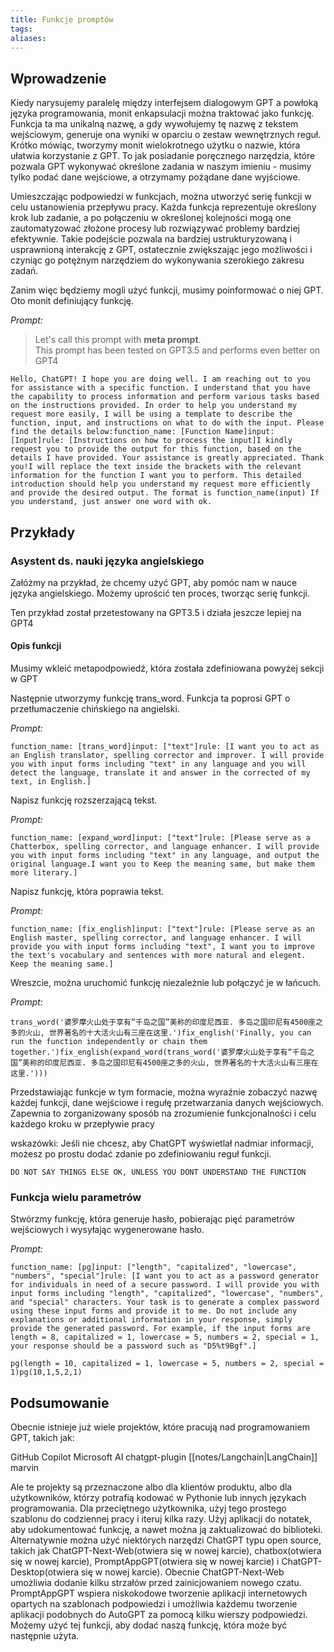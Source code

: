 ```yaml
---
title: Funkcje promptów
tags: 
aliases:
---
```

## Wprowadzenie

Kiedy narysujemy paralelę między interfejsem dialogowym GPT a powłoką języka programowania, monit enkapsulacji można traktować jako funkcję. Funkcja ta ma unikalną nazwę, a gdy wywołujemy tę nazwę z tekstem wejściowym, generuje ona wyniki w oparciu o zestaw wewnętrznych reguł. Krótko mówiąc, tworzymy monit wielokrotnego użytku o nazwie, która ułatwia korzystanie z GPT. To jak posiadanie poręcznego narzędzia, które pozwala GPT wykonywać określone zadania w naszym imieniu - musimy tylko podać dane wejściowe, a otrzymamy pożądane dane wyjściowe.

Umieszczając podpowiedzi w funkcjach, można utworzyć serię funkcji w celu ustanowienia przepływu pracy. Każda funkcja reprezentuje określony krok lub zadanie, a po połączeniu w określonej kolejności mogą one zautomatyzować złożone procesy lub rozwiązywać problemy bardziej efektywnie. Takie podejście pozwala na bardziej ustrukturyzowaną i usprawnioną interakcję z GPT, ostatecznie zwiększając jego możliwości i czyniąc go potężnym narzędziem do wykonywania szerokiego zakresu zadań.

Zanim więc będziemy mogli użyć funkcji, musimy poinformować o niej GPT. Oto monit definiujący funkcję.

_Prompt:_

> Let's call this prompt with **meta prompt**.  
> This prompt has been tested on GPT3.5 and performs even better on GPT4

```
Hello, ChatGPT! I hope you are doing well. I am reaching out to you for assistance with a specific function. I understand that you have the capability to process information and perform various tasks based on the instructions provided. In order to help you understand my request more easily, I will be using a template to describe the function, input, and instructions on what to do with the input. Please find the details below:function_name: [Function Name]input: [Input]rule: [Instructions on how to process the input]I kindly request you to provide the output for this function, based on the details I have provided. Your assistance is greatly appreciated. Thank you!I will replace the text inside the brackets with the relevant information for the function I want you to perform. This detailed introduction should help you understand my request more efficiently and provide the desired output. The format is function_name(input) If you understand, just answer one word with ok.
```

## Przykłady

### Asystent ds. nauki języka angielskiego

Załóżmy na przykład, że chcemy użyć GPT, aby pomóc nam w nauce języka angielskiego. Możemy uprościć ten proces, tworząc serię funkcji.

Ten przykład został przetestowany na GPT3.5 i działa jeszcze lepiej na GPT4
#### Opis funkcji
Musimy wkleić metapodpowiedź, która została zdefiniowana powyżej sekcji w GPT

Następnie utworzymy funkcję trans_word.
Funkcja ta poprosi GPT o przetłumaczenie chińskiego na angielski.

_Prompt:_

```
function_name: [trans_word]input: ["text"]rule: [I want you to act as an English translator, spelling corrector and improver. I will provide you with input forms including "text" in any language and you will detect the language, translate it and answer in the corrected of my text, in English.]
```

Napisz funkcję rozszerzającą tekst.

_Prompt:_

```
function_name: [expand_word]input: ["text"]rule: [Please serve as a Chatterbox, spelling corrector, and language enhancer. I will provide you with input forms including "text" in any language, and output the original language.I want you to Keep the meaning same, but make them more literary.]
```

Napisz funkcję, która poprawia tekst.

_Prompt:_

```
function_name: [fix_english]input: ["text"]rule: [Please serve as an English master, spelling corrector, and language enhancer. I will provide you with input forms including "text", I want you to improve the text's vocabulary and sentences with more natural and elegent. Keep the meaning same.]
```

Wreszcie, można uruchomić funkcję niezależnie lub połączyć je w łańcuch.

_Prompt:_

```
trans_word('婆罗摩火山处于享有“千岛之国”美称的印度尼西亚. 多岛之国印尼有4500座之多的火山, 世界著名的十大活火山有三座在这里.')fix_english('Finally, you can run the function independently or chain them together.')fix_english(expand_word(trans_word('婆罗摩火山处于享有“千岛之国”美称的印度尼西亚. 多岛之国印尼有4500座之多的火山, 世界著名的十大活火山有三座在这里.')))
```

Przedstawiając funkcje w tym formacie, można wyraźnie zobaczyć nazwę każdej funkcji, dane wejściowe i regułę przetwarzania danych wejściowych. Zapewnia to zorganizowany sposób na zrozumienie funkcjonalności i celu każdego kroku w przepływie pracy

wskazówki: Jeśli nie chcesz, aby ChatGPT wyświetlał nadmiar informacji, możesz po prostu dodać zdanie po zdefiniowaniu reguł funkcji.

```
DO NOT SAY THINGS ELSE OK, UNLESS YOU DONT UNDERSTAND THE FUNCTION
```

### Funkcja wielu parametrów

Stwórzmy funkcję, która generuje hasło, pobierając pięć parametrów wejściowych i wysyłając wygenerowane hasło.

_Prompt:_

```
function_name: [pg]input: ["length", "capitalized", "lowercase", "numbers", "special"]rule: [I want you to act as a password generator for individuals in need of a secure password. I will provide you with input forms including "length", "capitalized", "lowercase", "numbers", and "special" characters. Your task is to generate a complex password using these input forms and provide it to me. Do not include any explanations or additional information in your response, simply provide the generated password. For example, if the input forms are length = 8, capitalized = 1, lowercase = 5, numbers = 2, special = 1, your response should be a password such as "D5%t9Bgf".]
```

```
pg(length = 10, capitalized = 1, lowercase = 5, numbers = 2, special = 1)pg(10,1,5,2,1)
```

## Podsumowanie

Obecnie istnieje już wiele projektów, które pracują nad programowaniem GPT, takich jak:

GitHub Copilot
Microsoft AI
chatgpt-plugin
[[notes/Langchain|LangChain]]
marvin

Ale te projekty są przeznaczone albo dla klientów produktu, albo dla użytkowników, którzy potrafią kodować w Pythonie lub innych językach programowania. Dla przeciętnego użytkownika, użyj tego prostego szablonu do codziennej pracy i iteruj kilka razy. Użyj aplikacji do notatek, aby udokumentować funkcję, a nawet można ją zaktualizować do biblioteki. Alternatywnie można użyć niektórych narzędzi ChatGPT typu open source, takich jak ChatGPT-Next-Web(otwiera się w nowej karcie), chatbox(otwiera się w nowej karcie), PromptAppGPT(otwiera się w nowej karcie) i ChatGPT-Desktop(otwiera się w nowej karcie). Obecnie ChatGPT-Next-Web umożliwia dodanie kilku strzałów przed zainicjowaniem nowego czatu. PromptAppGPT wspiera niskokodowe tworzenie aplikacji internetowych opartych na szablonach podpowiedzi i umożliwia każdemu tworzenie aplikacji podobnych do AutoGPT za pomocą kilku wierszy podpowiedzi. Możemy użyć tej funkcji, aby dodać naszą funkcję, która może być następnie użyta.